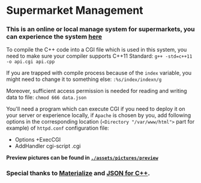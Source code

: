 # Supermarket Management

### This is an online or local manage system for supermarkets, you can experience the system [here](https://kingsleyxie.cn/supermarket-management/)

To compile the C++ code into a CGI file which is used in this system, you need to make sure your compiler supports C++11 Standard: `g++ -std=c++11 -o api.cgi api.cpp`

If you are trapped with compile process because of the `index` variable, you might need to change it to something else: `:%s/index/indexn/g`

Moreover, sufficient access permission is needed for reading and writing data to file: `chmod 666 data.json`

You'll need a program which can execute CGI if you need to deploy it on your server or experience locally, if `Apache` is chosen by you, add following options in the corresponding location (`<Directory "/var/www/html">` part for example) of  `httpd.conf` configuration file:

  - Options +ExecCGI
  - AddHandler cgi-script .cgi

**Preview pictures can be found in [`./assets/pictures/preview`](./assets/pictures/preview)**

### Special thanks to [Materialize](https://github.com/Dogfalo/materialize) and [JSON for C++](https://github.com/nlohmann/json).